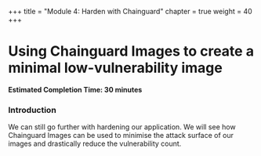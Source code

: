 +++
title = "Module 4: Harden with Chainguard"
chapter = true
weight = 40
+++

# Using Chainguard Images to create a minimal low-vulnerability image

**Estimated Completion Time: 30 minutes**

### Introduction

We can still go further with hardening our application. We will see how Chainguard Images can be
used to minimise the attack surface of our images and drastically reduce the vulnerability count.
